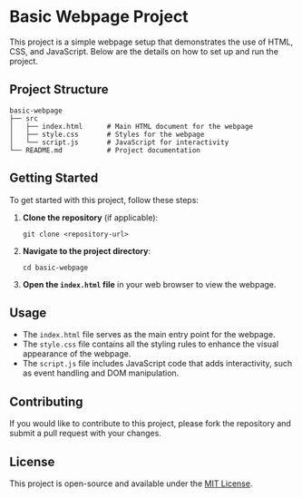 # Basic Webpage Project

This project is a simple webpage setup that demonstrates the use of HTML, CSS, and JavaScript. Below are the details on how to set up and run the project.

## Project Structure

```
basic-webpage
├── src
│   ├── index.html      # Main HTML document for the webpage
│   ├── style.css       # Styles for the webpage
│   └── script.js       # JavaScript for interactivity
└── README.md           # Project documentation
```

## Getting Started

To get started with this project, follow these steps:

1. **Clone the repository** (if applicable):
   ```
   git clone <repository-url>
   ```

2. **Navigate to the project directory**:
   ```
   cd basic-webpage
   ```

3. **Open the `index.html` file** in your web browser to view the webpage.

## Usage

- The `index.html` file serves as the main entry point for the webpage.
- The `style.css` file contains all the styling rules to enhance the visual appearance of the webpage.
- The `script.js` file includes JavaScript code that adds interactivity, such as event handling and DOM manipulation.

## Contributing

If you would like to contribute to this project, please fork the repository and submit a pull request with your changes.

## License

This project is open-source and available under the [MIT License](LICENSE).